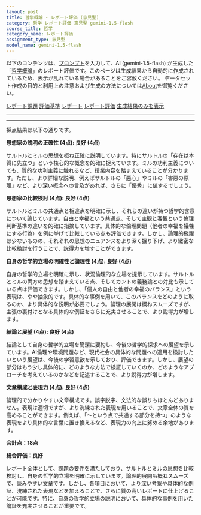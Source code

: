 ```yaml
---
layout: post
title: 哲学概論 - レポート評価 (意見型)
category: 哲学 レポート評価 意見型 gemini-1.5-flash
course_title: 哲学
category_name: レポート評価
assignment_type: 意見型
model_name: gemini-1.5-flash
---
```


以下のコンテンツは、[プロンプト](https://github.com/takedatoshiyuki/synthetic_assignments/tree/main/generated/哲学/gemini-1.5-flash/prompt_レポート評価-意見型.md)を入力して、AI (gemini-1.5-flash) が生成した「[哲学概論](/contents/哲学/)」のレポート評価です。このページは生成結果から自動的に作成されているため、表示が乱れている場合があることをご容赦ください。
データセット作成の目的と利用上の注意および生成の方法については[About](/About)を御覧ください。

[レポート課題](../レポート課題-意見型)
[評価基準](../評価基準-意見型)
[レポート](../レポート-意見型)
[レポート評価](../レポート評価-意見型)
[生成結果のみを表示](https://github.com/takedatoshiyuki/synthetic_assignments/tree/main/generated/哲学/gemini-1.5-flash/レポート評価-意見型.md)
  

***
***
  
採点結果は以下の通りです。

**思想家の説明の正確性 (4点): 良好 (4点)**

サルトルとミルの思想を概ね正確に説明しています。特にサルトルの「存在は本質に先立つ」という核心的な概念を的確に捉えています。ミルの功利主義についても、質的な功利主義に触れるなど、授業内容を踏まえていることが分かります。ただし、より詳細な説明、例えばサルトルの「悪心」やミルの「害悪の原理」など、より深い概念への言及があれば、さらに「優秀」に値するでしょう。


**思想家の比較検討 (4点): 良好 (4点)**

サルトルとミルの共通点と相違点を明確に示し、それらの違いが持つ哲学的含意について論じています。自由と幸福という共通点、そして主観と客観という倫理判断基準の違いを的確に指摘しています。具体的な倫理問題（他者の幸福を犠牲にする行為）を例に挙げて比較している点も評価できます。しかし、論理的飛躍は少ないものの、それぞれの思想のニュアンスをより深く掘り下げ、より緻密な比較検討を行うことで、説得力を増すことができます。


**自身の哲学的立場の明確性と論理性 (4点): 良好 (4点)**

自身の哲学的立場を明確に示し、状況倫理的な立場を提示しています。サルトルとミルの両方の思想を踏まえている点、そしてカントの義務論との対比も示している点は評価できます。しかし、「個人の自由と他者の幸福のバランス」という表現は、やや抽象的です。具体的な事例を用いて、このバランスをどのように取るのか、より具体的な説明が必要でしょう。論理の展開は概ねスムーズですが、主張の裏付けとなる具体的な例証をさらに充実させることで、より説得力が増します。


**結論と展望 (4点): 良好 (4点)**

結論として自身の哲学的立場を簡潔に要約し、今後の哲学的探求への展望を示しています。AI倫理や環境問題など、現代社会の具体的な問題への適用を検討したいという展望は、今後の学習意欲を示しており、評価できます。しかし、展望の部分はもう少し具体的に、どのような方法で検証していくのか、どのようなアプローチを考えているのかなどを記述することで、より説得力が増します。


**文章構成と表現力 (4点): 良好 (4点)**

論理的で分かりやすい文章構成です。誤字脱字、文法的な誤りもほとんどありません。表現は適切ですが、より洗練された表現を用いることで、文章全体の質を高めることができます。例えば、「〜という点で共通する部分を持つ」のような表現をより具体的な言葉に置き換えるなど、表現力の向上に努める余地があります。


**合計点：18点**

**総合評価：良好**

レポート全体として、課題の要件を満たしており、サルトルとミルの思想を比較検討し、自身の哲学的立場を明確に示しています。論理的展開も概ねスムーズで、読みやすい文章です。しかし、各項目において、より深い考察や具体的な例証、洗練された表現などを加えることで、さらに質の高いレポートに仕上げることが可能です。特に、自身の哲学的立場の説明において、具体的な事例を用いた論証を充実させることが重要です。
